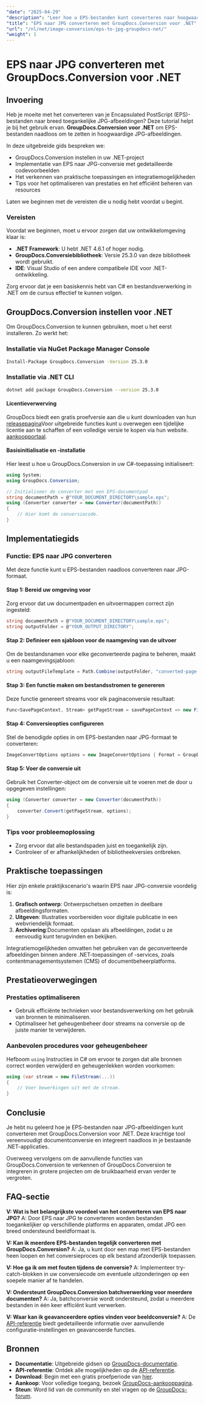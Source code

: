 ```yaml
---
"date": "2025-04-29"
"description": "Leer hoe u EPS-bestanden kunt converteren naar hoogwaardige JPG-afbeeldingen met GroupDocs.Conversion voor .NET met gedetailleerde codevoorbeelden en prestatietips."
"title": "EPS naar JPG converteren met GroupDocs.Conversion voor .NET"
"url": "/nl/net/image-conversion/eps-to-jpg-groupdocs-net/"
"weight": 1
---
```


# EPS naar JPG converteren met GroupDocs.Conversion voor .NET

## Invoering

Heb je moeite met het converteren van je Encapsulated PostScript (EPS)-bestanden naar breed toegankelijke JPG-afbeeldingen? Deze tutorial helpt je bij het gebruik ervan. **GroupDocs.Conversion voor .NET** om EPS-bestanden naadloos om te zetten in hoogwaardige JPG-afbeeldingen.

In deze uitgebreide gids bespreken we:
- GroupDocs.Conversion instellen in uw .NET-project
- Implementatie van EPS naar JPG-conversie met gedetailleerde codevoorbeelden
- Het verkennen van praktische toepassingen en integratiemogelijkheden
- Tips voor het optimaliseren van prestaties en het efficiënt beheren van resources

Laten we beginnen met de vereisten die u nodig hebt voordat u begint.

### Vereisten

Voordat we beginnen, moet u ervoor zorgen dat uw ontwikkelomgeving klaar is:
- **.NET Framework**: U hebt .NET 4.6.1 of hoger nodig.
- **GroupDocs.Conversiebibliotheek**: Versie 25.3.0 van deze bibliotheek wordt gebruikt.
- **IDE**: Visual Studio of een andere compatibele IDE voor .NET-ontwikkeling.

Zorg ervoor dat je een basiskennis hebt van C# en bestandsverwerking in .NET om de cursus effectief te kunnen volgen.

## GroupDocs.Conversion instellen voor .NET

Om GroupDocs.Conversion te kunnen gebruiken, moet u het eerst installeren. Zo werkt het:

### Installatie via NuGet Package Manager Console
```bash
Install-Package GroupDocs.Conversion -Version 25.3.0
```

### Installatie via .NET CLI
```bash
dotnet add package GroupDocs.Conversion --version 25.3.0
```

#### Licentieverwerving

GroupDocs biedt een gratis proefversie aan die u kunt downloaden van hun [releasepagina](https://releases.groupdocs.com/conversion/net/)Voor uitgebreide functies kunt u overwegen een tijdelijke licentie aan te schaffen of een volledige versie te kopen via hun website. [aankoopportaal](https://purchase.groupdocs.com/buy).

#### Basisinitialisatie en -installatie
Hier leest u hoe u GroupDocs.Conversion in uw C#-toepassing initialiseert:

```csharp
using System;
using GroupDocs.Conversion;

// Initialiseer de converter met een EPS-documentpad
string documentPath = @"YOUR_DOCUMENT_DIRECTORY\sample.eps";
using (Converter converter = new Converter(documentPath))
{
    // Hier komt de conversiecode.
}
```

## Implementatiegids

### Functie: EPS naar JPG converteren

Met deze functie kunt u EPS-bestanden naadloos converteren naar JPG-formaat.

#### Stap 1: Bereid uw omgeving voor
Zorg ervoor dat uw documentpaden en uitvoermappen correct zijn ingesteld:

```csharp
string documentPath = @"YOUR_DOCUMENT_DIRECTORY\sample.eps";
string outputFolder = @"YOUR_OUTPUT_DIRECTORY";
```

#### Stap 2: Definieer een sjabloon voor de naamgeving van de uitvoer
Om de bestandsnamen voor elke geconverteerde pagina te beheren, maakt u een naamgevingsjabloon:

```csharp
string outputFileTemplate = Path.Combine(outputFolder, "converted-page-{0}.jpg");
```

#### Stap 3: Een functie maken om bestandsstromen te genereren
Deze functie genereert streams voor elk paginaconversie resultaat:

```csharp
Func<SavePageContext, Stream> getPageStream = savePageContext => new FileStream(string.Format(outputFileTemplate, savePageContext.Page), FileMode.Create);
```

#### Stap 4: Conversieopties configureren
Stel de benodigde opties in om EPS-bestanden naar JPG-formaat te converteren:

```csharp
ImageConvertOptions options = new ImageConvertOptions { Format = GroupDocs.Conversion.FileTypes.ImageFileType.Jpg };
```

#### Stap 5: Voer de conversie uit
Gebruik het Converter-object om de conversie uit te voeren met de door u opgegeven instellingen:

```csharp
using (Converter converter = new Converter(documentPath))
{
    converter.Convert(getPageStream, options);
}
```

### Tips voor probleemoplossing
- Zorg ervoor dat alle bestandspaden juist en toegankelijk zijn.
- Controleer of er afhankelijkheden of bibliotheekversies ontbreken.

## Praktische toepassingen

Hier zijn enkele praktijkscenario's waarin EPS naar JPG-conversie voordelig is:
1. **Grafisch ontwerp**: Ontwerpschetsen omzetten in deelbare afbeeldingsformaten.
2. **Uitgeven**: Illustraties voorbereiden voor digitale publicatie in een webvriendelijk formaat.
3. **Archivering**:Documenten opslaan als afbeeldingen, zodat u ze eenvoudig kunt terugvinden en bekijken.

Integratiemogelijkheden omvatten het gebruiken van de geconverteerde afbeeldingen binnen andere .NET-toepassingen of -services, zoals contentmanagementsystemen (CMS) of documentbeheerplatforms.

## Prestatieoverwegingen
### Prestaties optimaliseren
- Gebruik efficiënte technieken voor bestandsverwerking om het gebruik van bronnen te minimaliseren.
- Optimaliseer het geheugenbeheer door streams na conversie op de juiste manier te verwijderen.

### Aanbevolen procedures voor geheugenbeheer
Hefboom `using` Instructies in C# om ervoor te zorgen dat alle bronnen correct worden verwijderd en geheugenlekken worden voorkomen:

```csharp
using (var stream = new FileStream(...))
{
    // Voer bewerkingen uit met de stream.
}
```

## Conclusie

Je hebt nu geleerd hoe je EPS-bestanden naar JPG-afbeeldingen kunt converteren met GroupDocs.Conversion voor .NET. Deze krachtige tool vereenvoudigt documentconversie en integreert naadloos in je bestaande .NET-applicaties.

Overweeg vervolgens om de aanvullende functies van GroupDocs.Conversion te verkennen of GroupDocs.Conversion te integreren in grotere projecten om de bruikbaarheid ervan verder te vergroten.

## FAQ-sectie
**V: Wat is het belangrijkste voordeel van het converteren van EPS naar JPG?**
A: Door EPS naar JPG te converteren worden bestanden toegankelijker op verschillende platforms en apparaten, omdat JPG een breed ondersteund beeldformaat is.

**V: Kan ik meerdere EPS-bestanden tegelijk converteren met GroupDocs.Conversion?**
A: Ja, u kunt door een map met EPS-bestanden heen loopen en het conversieproces op elk bestand afzonderlijk toepassen.

**V: Hoe ga ik om met fouten tijdens de conversie?**
A: Implementeer try-catch-blokken in uw conversiecode om eventuele uitzonderingen op een soepele manier af te handelen.

**V: Ondersteunt GroupDocs.Conversion batchverwerking voor meerdere documenten?**
A: Ja, batchconversie wordt ondersteund, zodat u meerdere bestanden in één keer efficiënt kunt verwerken.

**V: Waar kan ik geavanceerdere opties vinden voor beeldconversie?**
A: De [API-referentie](https://reference.groupdocs.com/conversion/net/) biedt gedetailleerde informatie over aanvullende configuratie-instellingen en geavanceerde functies.

## Bronnen
- **Documentatie**: Uitgebreide gidsen op [GroupDocs-documentatie](https://docs.groupdocs.com/conversion/net/).
- **API-referentie**: Ontdek alle mogelijkheden op de [API-referentie](https://reference.groupdocs.com/conversion/net/).
- **Download**: Begin met een gratis proefperiode van [hier](https://releases.groupdocs.com/conversion/net/).
- **Aankoop**: Voor volledige toegang, bezoek [GroupDocs-aankooppagina](https://purchase.groupdocs.com/buy).
- **Steun**: Word lid van de community en stel vragen op de [GroupDocs-forum](https://forum.groupdocs.com/c/conversion/10).